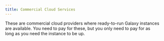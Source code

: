 ```yaml
---
title: Commercial Cloud Services
---
```


These are commercial cloud providers where ready-to-run Galaxy instances are available. You need to pay for these, but you only need to pay for as long as you need the instance to be up.

